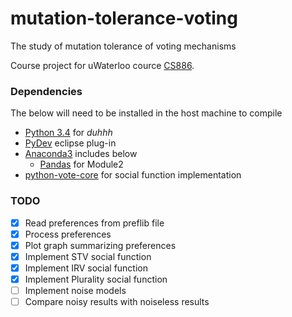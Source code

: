 # mutation-tolerance-voting
The study of mutation tolerance of voting mechanisms

Course project for uWaterloo cource [CS886](https://cs.uwaterloo.ca/~klarson/teaching/W15-886/).

### Dependencies
The below will need to be installed in the host machine to compile

* [Python 3.4](https://docs.python.org/3/) for *duhhh*
* [PyDev](http://pydev.org/manual_101_install.html) eclipse plug-in
* [Anaconda3](http://continuum.io/downloads#py34) includes below
  * [Pandas](https://pypi.python.org/pypi/pandas) for Module2
* [python-vote-core](https://github.com/bradbeattie/python-vote-core) for social function implementation

### TODO

- [x] Read preferences from preflib file 
- [x] Process preferences 
- [x] Plot graph summarizing preferences
- [x] Implement STV social function
- [x] Implement IRV social function
- [x] Implement Plurality social function
- [ ] Implement noise models
- [ ] Compare noisy results with noiseless results 

